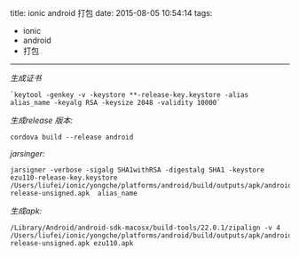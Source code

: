 title: ionic android 打包
date: 2015-08-05 10:54:14
tags:
- ionic 
- android
-  打包
---


*生成证书*

	`keytool -genkey -v -keystore **-release-key.keystore -alias alias_name -keyalg RSA -keysize 2048 -validity 10000`

*生成release 版本:*
	
	cordova build --release android

*jarsinger:*

	jarsigner -verbose -sigalg SHA1withRSA -digestalg SHA1 -keystore ezu110-release-key.keystore /Users/liufei/ionic/yongche/platforms/android/build/outputs/apk/android-release-unsigned.apk  alias_name
	
*生成apk:*

	/Library/Android/android-sdk-macosx/build-tools/22.0.1/zipalign -v 4 /Users/liufei/ionic/yongche/platforms/android/build/outputs/apk/android-release-unsigned.apk ezu110.apk